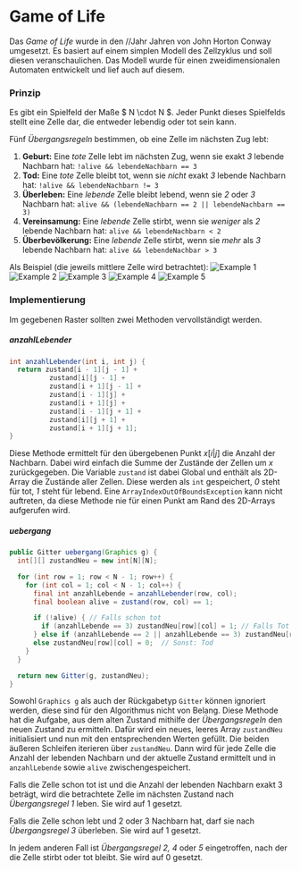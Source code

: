 # Game of Life

Das *Game of Life* wurde in den //Jahr Jahren von John Horton Conway umgesetzt.
Es basiert auf einem simplen Modell des Zellzyklus und soll diesen veranschaulichen.
Das Modell wurde für einen zweidimensionalen Automaten entwickelt und lief auch auf diesem.

### Prinzip

Es gibt ein Spielfeld der Maße $ N \cdot N $.
Jeder Punkt dieses Spielfelds stellt eine Zelle dar, die entweder lebendig oder tot sein kann.

Fünf *Übergangsregeln* bestimmen, ob eine Zelle im nächsten Zug lebt:
1. **Geburt:** Eine *tote* Zelle lebt im nächsten Zug, wenn sie exakt *3* lebende Nachbarn hat: `!alive && lebendeNachbarn == 3`
2. **Tod:** Eine *tote* Zelle bleibt tot, wenn sie *nicht* exakt *3* lebende Nachbarn hat: `!alive && lebendeNachbarn != 3`
3. **Überleben:** Eine *lebende* Zelle bleibt lebend, wenn sie *2* oder *3* Nachbarn hat: `alive && (lebendeNachbarn == 2 || lebendeNachbarn == 3)`
4. **Vereinsamung:** Eine *lebende* Zelle stirbt, wenn sie *weniger* als *2* lebende Nachbarn hat: `alive && lebendeNachbarn < 2`
5. **Überbevölkerung:** Eine *lebende* Zelle stirbt, wenn sie *mehr* als *3* lebende Nachbarn hat: `alive && lebendeNachbar > 3`

Als Beispiel (die jeweils mittlere Zelle wird betrachtet):
![Example 1](https://firebasestorage.googleapis.com/v0/b/simonknott-de.appspot.com/o/GoL1.svg?alt=media&token=7110946c-b22d-42df-80b3-edcc0258efe2)
![Example 2](https://firebasestorage.googleapis.com/v0/b/simonknott-de.appspot.com/o/GoL2.svg?alt=media&token=6672e365-386e-464b-aea9-5c5ac3f47c1f)
![Example 3](https://firebasestorage.googleapis.com/v0/b/simonknott-de.appspot.com/o/GoL3.svg?alt=media&token=866ee74c-6bd4-4a0e-aecf-725c85aa0711)
![Example 4](https://firebasestorage.googleapis.com/v0/b/simonknott-de.appspot.com/o/GoL4.svg?alt=media&token=863bb180-f00c-4e8e-904f-c5c1e1ac4b72)
![Example 5](https://firebasestorage.googleapis.com/v0/b/simonknott-de.appspot.com/o/GoL5.svg?alt=media&token=a74d6f19-d7d9-48f7-ac09-4addd3913e70)

### Implementierung

Im gegebenen Raster sollten zwei Methoden vervollständigt werden.
##### anzahlLebender

```java
int anzahlLebender(int i, int j) {
  return zustand[i - 1][j - 1] +
          zustand[i][j - 1] +
          zustand[i + 1][j - 1] +
          zustand[i - 1][j] +
          zustand[i + 1][j] +
          zustand[i - 1][j + 1] +
          zustand[i][j + 1] +
          zustand[i + 1][j + 1];
}
```
Diese Methode ermittelt für den übergebenen Punkt $x[i|j]$ die Anzahl der Nachbarn.
Dabei wird einfach die Summe der Zustände der Zellen um $x$ zurückgegeben.
Die Variable `zustand` ist dabei Global und enthält als 2D-Array die Zustände aller Zellen. Diese werden als `int` gespeichert, *0* steht für tot, *1* steht für lebend.
Eine `ArrayIndexOutOfBoundsException` kann nicht auftreten, da diese Methode nie für einen Punkt am Rand des 2D-Arrays aufgerufen wird.

##### uebergang
```java
public Gitter uebergang(Graphics g) {
  int[][] zustandNeu = new int[N][N];

  for (int row = 1; row < N - 1; row++) {
    for (int col = 1; col < N - 1; col++) {
      final int anzahlLebende = anzahlLebender(row, col);
      final boolean alive = zustand(row, col) == 1;

      if (!alive) { // Falls schon tot
        if (anzahlLebende == 3) zustandNeu[row][col] = 1; // Falls Tot && 3 Nachbarn: Geburt
      } else if (anzahlLebende == 2 || anzahlLebende == 3) zustandNeu[row][col] = 1;  // Falls lebendig und 2-3 Nachbarn, Bleib am Leben
      else zustandNeu[row][col] = 0;  // Sonst: Tod
    }
  }

  return new Gitter(g, zustandNeu);
}
```
Sowohl `Graphics g` als auch der Rückgabetyp `Gitter` können ignoriert werden, diese sind für den Algorithmus nicht von Belang.
Diese Methode hat die Aufgabe, aus dem alten Zustand mithilfe der *Übergangsregeln* den neuen Zustand zu ermitteln.
Dafür wird ein neues, leeres Array `zustandNeu` initialisiert und nun mit den entsprechenden Werten gefüllt.
Die beiden äußeren Schleifen iterieren über `zustandNeu`.
Dann wird für jede Zelle die Anzahl der lebenden Nachbarn und der aktuelle Zustand ermittelt und in `anzahlLebende` sowie `alive` zwischengespeichert.

Falls die Zelle schon tot ist und die Anzahl der lebenden Nachbarn exakt 3 beträgt, wird die betrachtete Zelle im nächsten Zustand nach *Übergangsregel 1* leben.
Sie wird auf 1 gesetzt.

Falls die Zelle schon lebt und 2 oder 3 Nachbarn hat, darf sie nach *Übergangsregel 3* überleben.
Sie wird auf 1 gesetzt.

In jedem anderen Fall ist *Übergangsregel 2, 4* oder *5* eingetroffen, nach der die Zelle stirbt oder tot bleibt.
Sie wird auf 0 gesetzt.
